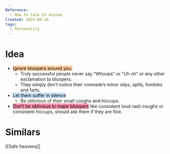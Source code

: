 ```yaml
---
Reference:
  - How to talk to anyone
Created: 2024-06-16
tags:
  - Personality
---
```

# Idea

* <mark style="background: #FFB86CA6;">Ignore bloopers around you. </mark>
	* Truly successful people never say “Whoops” or “Uh oh” or any other exclamation to bloopers. 
	* They simply don’t notice their comrade’s minor slips, spills, fumbles and farts.
* <mark style="background: #ADCCFFA6;">Let them suffer in silence</mark>
	* Be oblivious of their small coughs and hiccups. 
* <mark style="background: #FF5582A6;">Don’t be oblivious to major bloopers</mark> like consistent loud rash coughs or consistent hiccups, should ask them if they are fine.

# Similars

[[Safe heavens]]